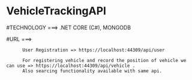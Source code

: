 # VehicleTrackingAPI
#TECHNOLOGY ===> .NET CORE (C#), MONGODB 


#URL ===>


          User Registration => https://localhost:44309/api/user
          
          For registering vehicle and record the position of vehicle we can use => https://localhost:44309/api/vehicle .
          Also searcing functionality available with same api.
